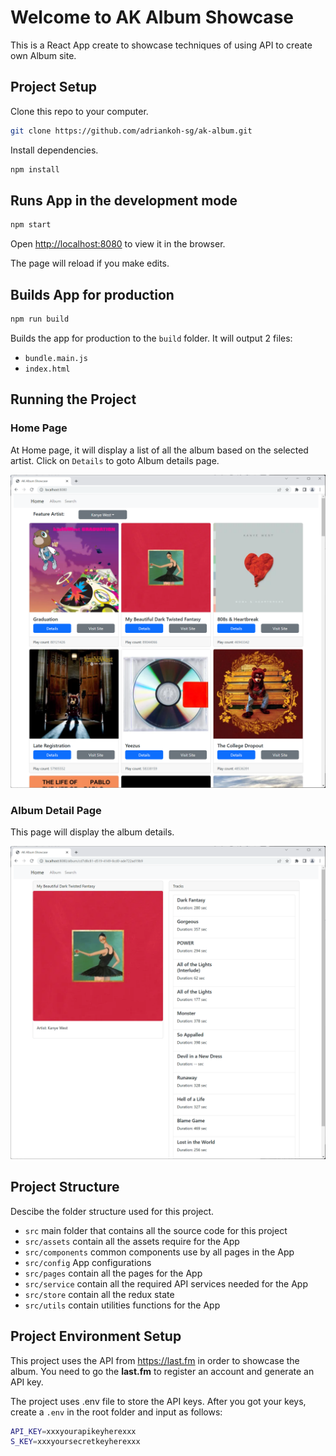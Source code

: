 # Welcome to AK Album Showcase

This is a React App create to showcase techniques of using API to create own Album site.

## Project Setup

Clone this repo to your computer.

```bash
git clone https://github.com/adriankoh-sg/ak-album.git
```

Install dependencies.

```bash
npm install
```

## Runs App in the development mode

```bash
npm start
```

Open [http://localhost:8080](http://localhost:8080) to view it in the browser.

The page will reload if you make edits.

## Builds App for production

```bash
npm run build
```

Builds the app for production to the `build` folder.
It will output 2 files:

- `bundle.main.js`
- `index.html`

## Running the Project

### Home Page

At Home page, it will display a list of all the album based on the selected artist. Click on `Details` to goto Album details page.

![home](./doc/screenshot01.png 'Home Page')

### Album Detail Page

This page will display the album details.

![Album](./doc/screenshot02.png 'Album Details Page')

## Project Structure

Descibe the folder structure used for this project.

- `src` main folder that contains all the source code for this project
- `src/assets` contain all the assets require for the App
- `src/components` common components use by all pages in the App
- `src/config` App configurations
- `src/pages` contain all the pages for the App
- `src/service` contain all the required API services needed for the App
- `src/store` contain all the redux state
- `src/utils` contain utilities functions for the App

## Project Environment Setup

This project uses the API from https://last.fm in order to showcase the album.
You need to go the <b>last.fm</b> to register an account and generate an API key.

The project uses .env file to store the API keys. After you got your keys, create a `.env` in the root folder and input as follows:

```bash
API_KEY=xxxyourapikeyherexxx
S_KEY=xxxyoursecretkeyherexxx
```
